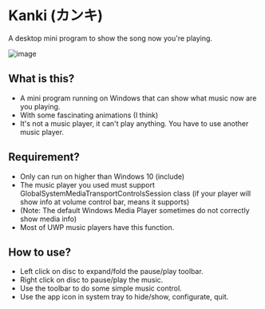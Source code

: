 # Kanki (カンキ)
A desktop mini program to show the song now you're playing.

![image](https://github.com/user-attachments/assets/24fa04ae-9a0f-4650-bbb9-06514cfa60fc)

## What is this?
- A mini program running on Windows that can show what music now are you playing.
- With some fascinating animations (I think)
- It's not a music player, it can't play anything. You have to use another music player.

## Requirement?
- Only can run on higher than Windows 10 (include)
- The music player you used must support GlobalSystemMediaTransportControlsSession class (if your player will show info at volume control bar, means it supports)
- (Note: The default Windows Media Player sometimes do not correctly show media info)
- Most of UWP music players have this function.

## How to use?
- Left click on disc to expand/fold the pause/play toolbar.
- Right click on disc to pause/play the music.
- Use the toolbar to do some simple music control.
- Use the app icon in system tray to hide/show, configurate, quit.
